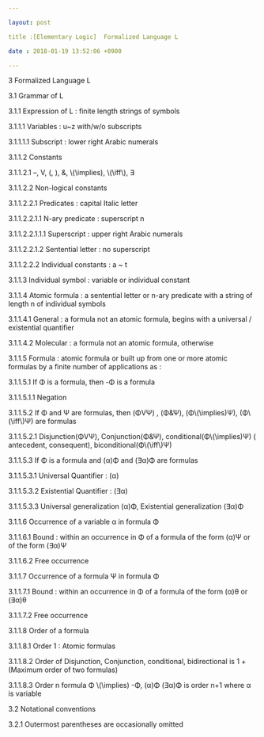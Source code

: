 ```yaml
---

layout: post

title :[Elementary Logic]  Formalized Language L

date : 2018-01-19 13:52:06 +0900

---
```


3	Formalized Language L

3.1	Grammar of L

3.1.1	Expression of L : finite length strings of symbols

3.1.1.1	Variables : u~z with/w/o subscripts

3.1.1.1.1	Subscript : lower right Arabic numerals

3.1.1.2	Constants

3.1.1.2.1	–, V, (, ), &, \\(\implies\), \\(\iff\\), ∃

3.1.1.2.2	Non-logical constants

3.1.1.2.2.1	Predicates : capital Italic letter

3.1.1.2.2.1.1	N-ary predicate : superscript n

3.1.1.2.2.1.1.1	Superscript : upper right Arabic numerals

3.1.1.2.2.1.2	Sentential letter : no superscript

3.1.1.2.2.2	Individual constants : a ~ t

3.1.1.3	Individual symbol : variable or individual constant

3.1.1.4	Atomic formula : a sentential letter or n-ary predicate with a string of length n of individual symbols

3.1.1.4.1	General : a formula not an atomic formula, begins with a universal / existential quantifier

3.1.1.4.2	Molecular : a formula not an atomic formula, otherwise

3.1.1.5	Formula : atomic formula or built up from one or more atomic formulas by a finite number of applications as :

3.1.1.5.1	If Φ is a formula, then -Φ is a formula

3.1.1.5.1.1	Negation

3.1.1.5.2	If Φ and Ψ are formulas, then (ΦVΨ) , (Φ&Ψ), (Φ\\(\implies\)Ψ), (Φ\\(\iff\\)Ψ) are formulas

3.1.1.5.2.1	Disjunction(ΦVΨ), Conjunction(Φ&Ψ), conditional(Φ\\(\implies\)Ψ) ( antecedent, consequent), biconditional(Φ\\(\iff\\)Ψ)

3.1.1.5.3	If Φ is a formula and (α)Φ and (∃α)Φ are formulas 

3.1.1.5.3.1	Universal Quantifier : (α) 

3.1.1.5.3.2	Existential Quantifier : (∃α)

3.1.1.5.3.3	Universal generalization (α)Φ, Existential generalization (∃α)Φ

3.1.1.6	Occurrence of a variable α in formula Φ

3.1.1.6.1	Bound : within an occurrence in Φ of a formula of the form (α)Ψ or of the form (∃α)Ψ

3.1.1.6.2	Free occurrence 

3.1.1.7	Occurrence of a formula Ψ in formula Φ

3.1.1.7.1	Bound : within an occurrence in Φ of a formula of the form (α)θ or (∃α)θ

3.1.1.7.2	Free occurrence

3.1.1.8	Order of a formula

3.1.1.8.1	Order 1 : Atomic formulas

3.1.1.8.2	Order of Disjunction, Conjunction, conditional, bidirectional is 1 + (Maximum order of two formulas)

3.1.1.8.3	Order n formula Φ \\(\implies\) -Φ, (α)Φ (∃α)Φ is order n+1 where α is variable

3.2	Notational conventions

3.2.1	Outermost parentheses are occasionally omitted

